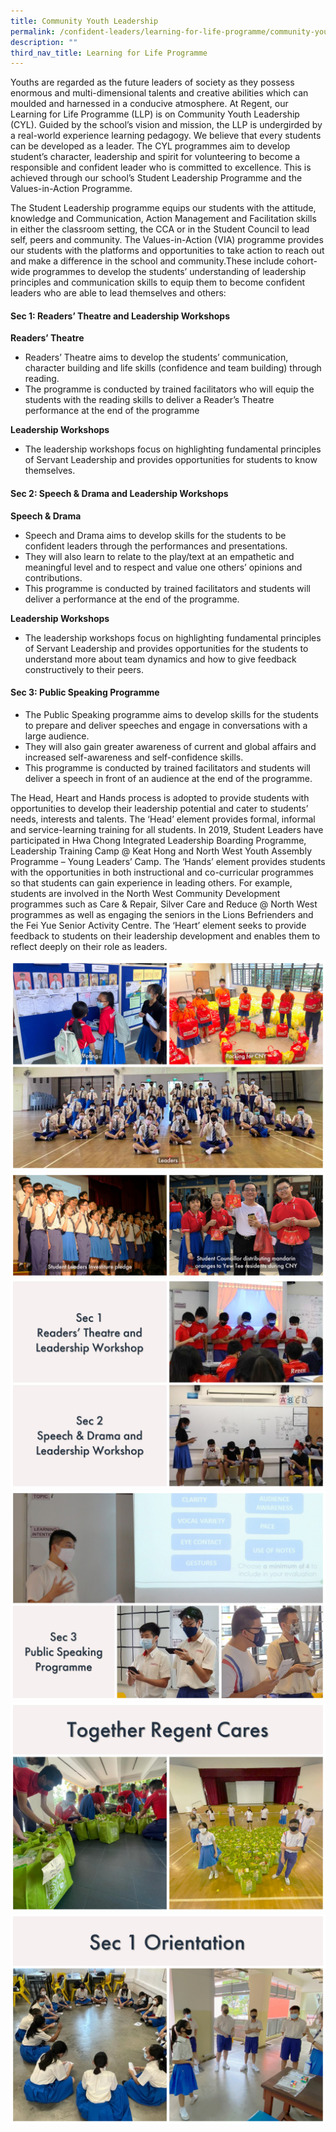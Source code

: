 ```yaml
---
title: Community Youth Leadership
permalink: /confident-leaders/learning-for-life-programme/community-youth-leadership/
description: ""
third_nav_title: Learning for Life Programme
---
```

Youths are regarded as the future leaders of society as they possess enormous and multi-dimensional talents and creative abilities which can moulded and harnessed in a conducive atmosphere. At Regent, our Learning for Life Programme (LLP) is on Community Youth Leadership (CYL). Guided by the school’s vision and mission, the LLP is undergirded by a real-world experience learning pedagogy. We believe that every students can be developed as a leader. The CYL programmes aim to develop student’s character, leadership and spirit for volunteering to become a responsible and confident leader who is committed to excellence. This is achieved through our school’s Student Leadership Programme and the Values-in-Action Programme.

The Student Leadership programme equips our students with the attitude, knowledge and Communication, Action Management and Facilitation skills in either the classroom setting, the CCA or in the Student Council to lead self, peers and community. The Values-in-Action (VIA) programme provides our students with the platforms and opportunities to take action to reach out and make a difference in the school and community.These include cohort-wide programmes to develop the students’ understanding of leadership principles and communication skills to equip them to become confident leaders who are able to lead themselves and others:

#### **Sec 1: Readers’ Theatre and Leadership Workshops** 

**Readers’ Theatre**

*   Readers’ Theatre aims to develop the students’ communication, character building and life skills (confidence and team building) through reading.
*   The programme is conducted by trained facilitators who will equip the students with the reading skills to deliver a Reader’s Theatre performance at the end of the programme

**Leadership Workshops** 

*   The leadership workshops focus on highlighting fundamental principles of Servant Leadership and provides opportunities for students to know themselves.

#### **Sec 2: Speech & Drama and Leadership Workshops** 

**Speech & Drama** 

*   Speech and Drama aims to develop skills for the students to be confident leaders through the performances and presentations.
*   They will also learn to relate to the play/text at an empathetic and meaningful level and to respect and value one others’ opinions and contributions.
*   This programme is conducted by trained facilitators and students will deliver a performance at the end of the programme. 

**Leadership Workshops**

*   The leadership workshops focus on highlighting fundamental principles of Servant Leadership and provides opportunities for the students to understand more about team dynamics and how to give feedback constructively to their peers. 

#### **Sec 3: Public Speaking Programme** 

*   The Public Speaking programme aims to develop skills for the students to prepare and deliver speeches and engage in conversations with a large audience. 
*   They will also gain greater awareness of current and global affairs and increased self-awareness and self-confidence skills.
*   This programme is conducted by trained facilitators and students will deliver a speech in front of an audience at the end of the programme. 

The Head, Heart and Hands process is adopted to provide students with opportunities to develop their leadership potential and cater to students’ needs, interests and talents. The ‘Head’ element provides formal, informal and service-learning training for all students. In 2019, Student Leaders have participated in Hwa Chong Integrated Leadership Boarding Programme, Leadership Training Camp @ Keat Hong and North West Youth Assembly Programme – Young Leaders’ Camp. The ‘Hands’ element provides students with the opportunities in both instructional and co-curricular programmes so that students can gain experience in leading others. For example, students are involved in the North West Community Development programmes such as Care & Repair, Silver Care and Reduce @ North West programmes as well as engaging the seniors in the Lions Befrienders and the Fei Yue Senior Activity Centre. The ‘Heart’ element seeks to provide feedback to students on their leadership development and enables them to reflect deeply on their role as leaders.

![](/images/Community%20Youth%20Leadership/CYL-1.jpg)
![](/images/Community%20Youth%20Leadership/CYL-2.jpg)
![](/images/Community%20Youth%20Leadership/CYL-3.jpg)
![](/images/Community%20Youth%20Leadership/CYL-4.jpg)
![](/images/Community%20Youth%20Leadership/CYL-5.jpg)
![](/images/Community%20Youth%20Leadership/CYL-6.jpg)